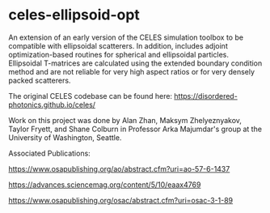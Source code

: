 # celes-ellipsoid-opt
 An extension of an early version of the CELES simulation toolbox to be compatible with ellipsoidal scatterers. In addition, includes adjoint optimization-based routines for spherical and ellipsoidal particles. Ellipsoidal T-matrices are calculated using the extended boundary condition method and are not reliable for very high aspect ratios or for very densely packed scatterers.

The original CELES codebase can be found here:
https://disordered-photonics.github.io/celes/

Work on this project was done by Alan Zhan, Maksym Zhelyeznyakov, Taylor Fryett, and Shane Colburn in Professor Arka Majumdar's group at the University of Washington, Seattle.

Associated Publications:

https://www.osapublishing.org/ao/abstract.cfm?uri=ao-57-6-1437

https://advances.sciencemag.org/content/5/10/eaax4769

https://www.osapublishing.org/osac/abstract.cfm?uri=osac-3-1-89
